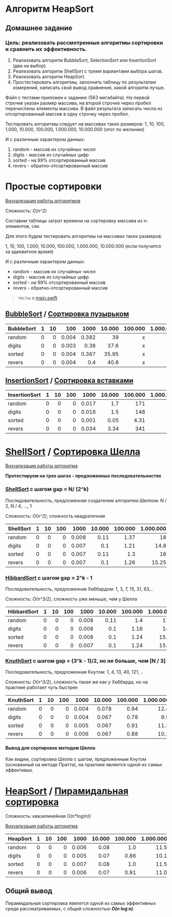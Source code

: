 # Алгоритм HeapSort
## Домашнее задание

### Цель: реализовать рассмотренные алгоритмы сортировки и сравнить их эффективность.

1. Реализовать алгоритм BubbleSort, SelectionSort или InsertionSort (два на выбор).
2. Реализовать алгоритм ShellSort с тремя вариантами выбора шагов.
3. Реализовать алгоритм HeapSort. 
4. Простестировать алгоритмы, заполнить таблицу по результатам измерений, написать свой вывод сравнения, какой алгоритм лучше.

Файл с тестами приложен к заданию (563 мегабайта).
На первой строчке указан размер массива, на второй строчке через пробел перечислены элементы массива.
В файл результата записать числа из отсортированный массив в одну строчку через пробел.

Тестировать алгоритмы следует на массивах таких размеров:
1, 10, 100, 1.000, 10.000, 100.000, 1.000.000, 10.000.000 (этот по желанию)

И с различным характером данных:
1. random - массив их случайных чисел 
2. digits - массив из случайных цифр
3. sorted - на 99% отсортированный массив
4. revers - обратно-отсортированный массив


# Простые сортировки

[Визуализация работы алгоритмов](https://www.cs.usfca.edu/~galles/visualization/ComparisonSort.html)

Сложность: _O(n^2)_

Составим таблицы затрат времени на сортировку массива из n-элементов, сек.

Для этого будем тестировать алгоритмы на массивах таких размеров:

1, 10, 100, 1.000, 10.000, 100.000, 1.000.000, 10.000.000 (если получится за адекватное время)

И с различным характером данных:
- random - массив их случайных чисел 
- digits - массив из случайных цифр
- sorted - на 99% отсортированный массив
- revers - обратно-отсортированный массив

> тесты в [main.swift](https://github.com/c-villain/OTUS_algo/blob/main/HW5/SimpleHeapSorts/main.swift)

## [BubbleSort](https://en.wikipedia.org/wiki/Bubble_sort) / [Сортировка пузырьком](https://ru.wikipedia.org/wiki/Сортировка_пузырьком)

BubbleSort|1|10|100|1000|10.000|100.000|1.000.000
---|---:|---:|---:|---:|---:|---:|---:
random       |0|0|0.004|0.382|39|x|x
digits       |0|0|0.003|0.38|37.6|x|x
sorted       |0|0|0.004|0.367|35.95|x|x|
revers       |0|0|0.004|0.4|40.8|x|x

## [InsertionSort](https://en.wikipedia.org/wiki/Insertion_sort) / [Сортировка вставками](https://ru.wikipedia.org/wiki/Сортировка_вставками)

InsertionSort|1|10|100|1000|10.000|100.000|1.000.000|10.000.000
---|---:|---:|---:|---:|---:|---:|---:|---:
random       |0|0|0|0.017|1.7|171|x|x
digits       |0|0|0|0.016|1.5|148|x|x
sorted       |0|0|0|0.001|0.05|4.31|443|x
revers       |0|0|0|0.034|3.34|341|x|x

# [ShellSort](https://en.wikipedia.org/wiki/Shellsort) / [Сортировка Шелла](https://ru.wikipedia.org/wiki/Сортировка_Шелла)

[Визуализация работы алгоритма](https://www.cs.usfca.edu/~galles/visualization/ComparisonSort.html)

**Протестируем на трех шагах - предложенных последовательностях**

### [ShellSort](https://en.wikipedia.org/wiki/Shellsort) с шагом gap = N/ (2^k)

Последовательность, предложенная создателем алгоритма Шеллом: N / 2, N / 4, ..., 1 

Сложность: _О(n^2)_, сложность квадратичная

ShellSort    |1|10|100|1000|10.000|100.000|1.000.000|10.000.000
---|---:|---:|---:|---:|---:|---:|---:|---:
random       |0|0|0|0.008|0.11|1.37|18|231
digits       |0|0|0|0.007|0.1|1.21|14.8|176
sorted       |0|0|0|0.007|0.11|1.3|16|195
revers       |0|0|0|0.007|0.1|1.26|15.25|182

### [HibbardSort](https://oeis.org/A000225) с шагом gap = 2^k - 1

 Последовательность, предложенная Хиббардом: 1, 3, 7, 15, 31, 63,.. 
 
 Сложность: _О(n^3/2)_, сложность уже меньше, чем у Шелла

 HibbardSort  |1|10|100|1000 |10.000|100.000|1.000.000|10.000.000
 ---|---:|---:|---:|---:|---:|---:|---:|---:
 random       |0|0 |0  |0.008|0.11  |1.4    |17.4     |225
 digits       |0|0 |0  |0.008|0.1   |1.16   |14.1     |167.5
 sorted       |0|0 |0  |0.008|0.1   |1.24   |15.44    |194.6
 revers       |0|0 |0  |0.007|0.1   |1.24   |15.12    |180

 ### [KnuthSort](https://oeis.org/A003462) с шагом gap = (3^k - 1)/2, но не больше, чем [N / 3]

 Последовательность, предложенная Кнутом:  1, 4, 13, 40, 121, ..
 
 Сложность: _О(n^3/2)_, сложность такая же как у Хиббарда, но на практике работает чуть быстрее

 KnuthSort    |1|10|100|1000|10.000|100.000|1.000.000|10.000.000
 ---|---:|---:|---:|---:|---:|---:|---:|---:
 random       |0|0|0|0.004|0.078|0.94|12.4|177
 digits       |0|0|0|0.004|0.067|0.78|9.9|110.5
 sorted       |0|0|0|0.005|0.067|0.91|11.3|140
 revers       |0|0|0|0.006|0.067|0.88|10.2|113

 #### Вывод для сортировок методом Шелла

 Как видим, сортировка Шелла с шагом, предложенным Кнутом (основанный на методе Пратта), на практике является одной из самых эффективых.

 # [HeapSort](https://en.wikipedia.org/wiki/Heapsort) / [Пирамидальная сортировка](https://ru.wikipedia.org/wiki/Пирамидальная_сортировка)

Сложность: квазилинейная _O(n*log(n))_

 [Визуализация работы алгоритма](https://www.cs.usfca.edu/~galles/visualization/HeapSort.html)

 HeapSort     |1|10|100|1000 |10.000|100.000|1.000.000|10.000.000
 ---|---:|---:|---:|---:|---:|---:|---:|---:
 random       |0|0 |0  |0.006|0.08  |1.0    |11.5     |140
 digits       |0|0 |0  |0.005|0.07  |0.86   |10.1     |117
 sorted       |0|0 |0  |0.007|0.08  |1.0    |11.5     |135
 revers       |0|0 |0  |0.006|0.07  |0.91   |11.0     |123

 ## Общий вывод 

 Пирамидальная сортировка явялется одной из самых эффективных среди рассматриваемых, с общей сложностью ***O(n log n)***.
